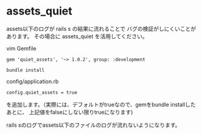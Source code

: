 
# assets_quiet

assets以下のログが rails s の結果に流れることで バグの検証がしにくいことがあります。
その場合に assets_quiet を活用してください。

vim Gemfile
```
gem 'quiet_assets', '~> 1.0.2', group: :development
```

```
bundle install
```

config/application.rb

```
config.quiet_assets = true
```

を追加します。（実際には、デフォルトがtrueなので、gemをbundle installしたあとに、 上記値をfalseにしない限りtrueになります)

rails sのログでassets以下のファイルのログが流れないようになります。

